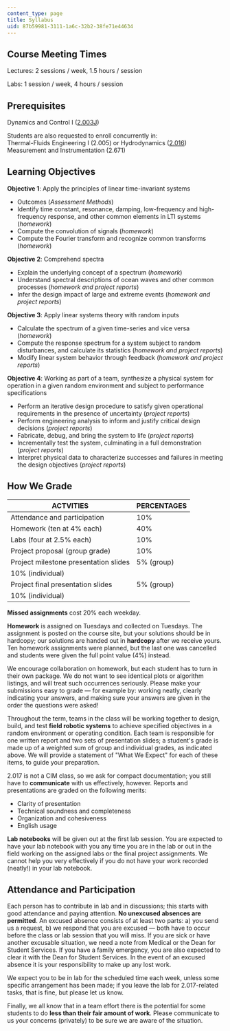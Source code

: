 ```yaml
---
content_type: page
title: Syllabus
uid: 87b59981-3111-1a6c-32b2-38fe71e44634
---
```


Course Meeting Times
--------------------

Lectures: 2 sessions / week, 1.5 hours / session

Labs: 1 session / week, 4 hours / session

Prerequisites
-------------

Dynamics and Control I ([2.003J](/courses/2-003j-dynamics-and-control-i-spring-2007))

Students are also requested to enroll concurrently in:  
Thermal-Fluids Engineering I (2.005) or Hydrodynamics ([2.016](/courses/2-016-hydrodynamics-13-012-fall-2005))  
Measurement and Instrumentation (2.671)

Learning Objectives
-------------------

**Objective 1**: Apply the principles of linear time-invariant systems

*   Outcomes (_Assessment Methods_)
*   Identify time constant, resonance, damping, low-frequency and high-frequency response, and other common elements in LTI systems (_homework_)
*   Compute the convolution of signals (_homework_)
*   Compute the Fourier transform and recognize common transforms (_homework_)

**Objective 2**: Comprehend spectra

*   Explain the underlying concept of a spectrum (_homework_)
*   Understand spectral descriptions of ocean waves and other common processes (_homework and project reports_)
*   Infer the design impact of large and extreme events (_homework and project reports_)

**Objective 3**: Apply linear systems theory with random inputs

*   Calculate the spectrum of a given time-series and vice versa (_homework_)
*   Compute the response spectrum for a system subject to random disturbances, and calculate its statistics (_homework and project reports_)
*   Modify linear system behavior through feedback (_homework and project reports_)

**Objective 4**: Working as part of a team, synthesize a physical system for operation in a given random environment and subject to performance specifications

*   Perform an iterative design procedure to satisfy given operational requirements in the presence of uncertainty (_project reports_)
*   Perform engineering analysis to inform and justify critical design decisions (_project reports_)
*   Fabricate, debug, and bring the system to life (_project reports_)
*   Incrementally test the system, culminating in a full demonstration (_project reports_)
*   Interpret physical data to characterize successes and failures in meeting the design objectives (_project reports_)

How We Grade
------------

| ACTVITIES | PERCENTAGES |
| --- | --- |
| Attendance and participation | 10% |
| Homework (ten at 4% each) | 40% |
| Labs (four at 2.5% each) | 10% |
| Project proposal (group grade) | 10% |
| Project milestone presentation slides | 5% (group) |
| 10% (individual) |
| Project final presentation slides | 5% (group) |
| 10% (individual) 

**Missed assignments** cost 20% each weekday.

**Homework** is assigned on Tuesdays and collected on Tuesdays. The assignment is posted on the course site, but your solutions should be in hardcopy; our solutions are handed out in **hardcopy** after we receive yours. Ten homework assignments were planned, but the last one was cancelled and students were given the full point value (4%) instead.

We encourage collaboration on homework, but each student has to turn in their own package. We do not want to see identical plots or algorithm listings, and will treat such occurrences seriously. Please make your submissions easy to grade — for example by: working neatly, clearly indicating your answers, and making sure your answers are given in the order the questions were asked!

Throughout the term, teams in the class will be working together to design, build, and test **field robotic systems** to achieve specified objectives in a random environment or operating condition. Each team is responsible for one written report and two sets of presentation slides; a student's grade is made up of a weighted sum of group and individual grades, as indicated above. We will provide a statement of "What We Expect" for each of these items, to guide your preparation.

2.017 is not a CIM class, so we ask for compact documentation; you still have to **communicate** with us effectively, however. Reports and presentations are graded on the following merits:

*   Clarity of presentation
*   Technical soundness and completeness
*   Organization and cohesiveness
*   English usage

**Lab notebooks** will be given out at the first lab session. You are expected to have your lab notebook with you any time you are in the lab or out in the field working on the assigned labs or the final project assignments. We cannot help you very effectively if you do not have your work recorded (neatly!) in your lab notebook.

Attendance and Participation
----------------------------

Each person has to contribute in lab and in discussions; this starts with good attendance and paying attention. **No unexcused absences are permitted**. An excused absence consists of at least two parts: a) you send us a request, b) we respond that you are excused — both have to occur before the class or lab session that you will miss. If you are sick or have another excusable situation, we need a note from Medical or the Dean for Student Services. If you have a family emergency, you are also expected to clear it with the Dean for Student Services. In the event of an excused absence it is your responsibility to make up any lost work.

We expect you to be in lab for the scheduled time each week, unless some specific arrangement has been made; if you leave the lab for 2.017-related tasks, that is fine, but please let us know.

Finally, we all know that in a team effort there is the potential for some students to do **less than their fair amount of work**. Please communicate to us your concerns (privately) to be sure we are aware of the situation.